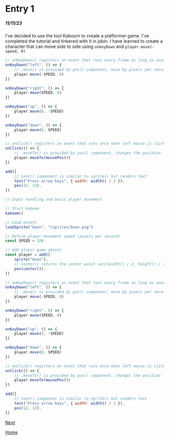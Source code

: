 # Entry 1
##### 11/11/23

I've decided to  use the tool Kaboom to create a platformer game. I've completed the tutorial and tinkered with it in jsbin. I have learned  to create a character that can move side to side using `onkeyDown` and `player.move(-speed, 0)` 

```javascript
// onKeyDown() registers an event that runs every frame as long as user is holding a certain key
onKeyDown("left", () => {
	// .move() is provided by pos() component, move by pixels per second
	player.move(-SPEED, 0)
})

onKeyDown("right", () => {
	player.move(SPEED, 0)
})

onKeyDown("up", () => {
	player.move(0, -SPEED)
})

onKeyDown("down", () => {
	player.move(0, SPEED)
})

// onClick() registers an event that runs once when left mouse is clicked
onClick(() => {
	// .moveTo() is provided by pos() component, changes the position
	player.moveTo(mousePos())
})

add([
	// text() component is similar to sprite() but renders text
	text("Press arrow keys", { width: width() / 2 }),
	pos(12, 12),
])
```

```javascript
// Input handling and basic player movement

// Start kaboom
kaboom()

// Load assets
loadSprite("bean", "/sprites/bean.png")

// Define player movement speed (pixels per second)
const SPEED = 320

// Add player game object
const player = add([
	sprite("bean"),
	// center() returns the center point vec2(width() / 2, height() / 2)
	pos(center()),
])

// onKeyDown() registers an event that runs every frame as long as user is holding a certain key
onKeyDown("left", () => {
	// .move() is provided by pos() component, move by pixels per second
	player.move(-SPEED, 0)
})

onKeyDown("right", () => {
	player.move(SPEED, 0)
})

onKeyDown("up", () => {
	player.move(0, -SPEED)
})

onKeyDown("down", () => {
	player.move(0, SPEED)
})

// onClick() registers an event that runs once when left mouse is clicked
onClick(() => {
	// .moveTo() is provided by pos() component, changes the position
	player.moveTo(mousePos())
})

add([
	// text() component is similar to sprite() but renders text
	text("Press arrow keys", { width: width() / 2 }),
	pos(12, 12),
])

```

[Next](entry02.md)

[Home](../README.md)
